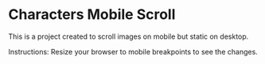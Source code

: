# Characters Mobile Scroll
This is a project created to scroll images on mobile but static on desktop.

Instructions:
Resize your browser to mobile breakpoints to see the changes.
